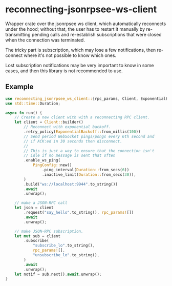 # reconnecting-jsonrpsee-ws-client

Wrapper crate over the jsonrpsee ws client, which automatically reconnects
under the hood; without that, the user has to restart it manually by
re-transmitting pending calls and re-establish subscriptions that
were closed when the connection was terminated.

The tricky part is subscription, which may lose a few notifications,
then re-connect where it's not possible to know which ones.

Lost subscription notifications may be very important to know in some cases,
and then this library is not recommended to use.

## Example

```rust
use reconnecting_jsonrpsee_ws_client::{rpc_params, Client, ExponentialBackoff, PingConfig};
use std::time::Duration;

async fn run() {
    // Create a new client with with a reconnecting RPC client.
    let client = Client::builder()
        // Reconnect with exponential backoff.
        .retry_policy(ExponentialBackoff::from_millis(100))
        // Send period WebSocket pings/pongs every 6th second and
        // if ACK:ed in 30 seconds then disconnect.
        //
        // This is just a way to ensure that the connection isn't
        // idle if no message is sent that often
        .enable_ws_ping(
            PingConfig::new()
                .ping_interval(Duration::from_secs(6))
                .inactive_limit(Duration::from_secs(30)),
        )
        .build("ws://localhost:9944".to_string())
        .await
        .unwrap();

    // make a JSON-RPC call
    let json = client
        .request("say_hello".to_string(), rpc_params![])
        .await
        .unwrap();

    // make JSON-RPC subscription.
    let mut sub = client
        .subscribe(
            "subscribe_lo".to_string(),
            rpc_params![],
            "unsubscribe_lo".to_string(),
        )
        .await
        .unwrap();
    let notif = sub.next().await.unwrap();
}
```
